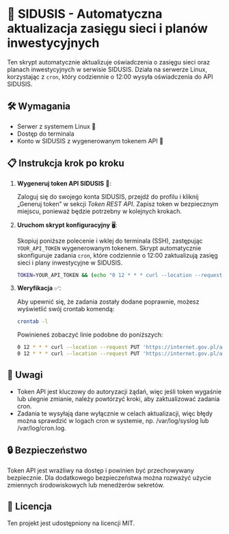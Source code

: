 # 🚀 SIDUSIS - Automatyczna aktualizacja zasięgu sieci i planów inwestycyjnych

Ten skrypt automatycznie aktualizuje oświadczenia o zasięgu sieci oraz planach inwestycyjnych w serwisie SIDUSIS. Działa na serwerze Linux, korzystając z `cron`, który codziennie o 12:00 wysyła oświadczenia do API SIDUSIS.

## 🛠️ Wymagania
- Serwer z systemem Linux 🐧
- Dostęp do terminala
- Konto w SIDUSIS z wygenerowanym tokenem API 🔑

## 📋 Instrukcja krok po kroku

1. **Wygeneruj token API SIDUSIS** 🔐:

   Zaloguj się do swojego konta SIDUSIS, przejdź do profilu i kliknij „Generuj token” w sekcji *Token REST API*. Zapisz token w bezpiecznym miejscu, ponieważ będzie potrzebny w kolejnych krokach.

2. **Uruchom skrypt konfiguracyjny** 🖥️:

   Skopiuj poniższe polecenie i wklej do terminala (SSH), zastępując `YOUR_API_TOKEN` wygenerowanym tokenem. Skrypt automatycznie skonfiguruje zadania `cron`, które codziennie o 12:00 zaktualizują zasięg sieci i plany inwestycyjne w SIDUSIS.

   ```bash
   TOKEN=YOUR_API_TOKEN && (echo "0 12 * * * curl --location --request PUT 'https://internet.gov.pl/api/statement/' --header 'Accept: application/json' --header 'Content-Type: application/json' --header 'Authorization: Token $TOKEN' --data '{\"are_up_to_date\": true}' >/dev/null 2>&1"; echo "0 12 * * * curl --location --request PUT 'https://internet.gov.pl/api/statement/investment_plans/' --header 'Accept: application/json' --header 'Content-Type: application/json' --header 'Authorization: Token $TOKEN' --data '{\"are_up_to_date\": true}' >/dev/null 2>&1") | crontab -

3. **Weryfikacja** ✅:

   Aby upewnić się, że zadania zostały dodane poprawnie, możesz wyświetlić swój crontab komendą:
   
   ```bash
   crontab -l
   ```
   
   Powinieneś zobaczyć linie podobne do poniższych:
   
   ```bash
   0 12 * * * curl --location --request PUT 'https://internet.gov.pl/api/statement/' --header 'Accept: application/json' --header 'Content-Type: application/json' --header 'Authorization: Token YOUR_API_TOKEN' --data '{"are_up_to_date": true}' >/dev/null 2>&1
   0 12 * * * curl --location --request PUT 'https://internet.gov.pl/api/statement/investment_plans/' --header 'Accept: application/json' --header 'Content-Type: application/json' --header 'Authorization: Token YOUR_API_TOKEN' --data '{"are_up_to_date": true}' >/dev/null 2>&1


## 📝 Uwagi
  * Token API jest kluczowy do autoryzacji żądań, więc jeśli token wygaśnie lub ulegnie zmianie, należy powtórzyć kroki, aby zaktualizować zadania cron.
  * Zadania te wysyłają dane wyłącznie w celach aktualizacji, więc błędy można sprawdzić w logach cron w systemie, np. /var/log/syslog lub /var/log/cron.log.

## 🔒 Bezpieczeństwo


Token API jest wrażliwy na dostęp i powinien być przechowywany bezpiecznie. Dla dodatkowego bezpieczeństwa można rozważyć użycie zmiennych środowiskowych lub menedżerów sekretów.

## 📄 Licencja

Ten projekt jest udostępniony na licencji MIT.
